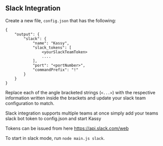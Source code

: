 ## Slack Integration
Create a new file, `config.json` that has the following:
```
{
    "output": {
        "slack": {
            "name": "Kassy",
            "slack_tokens": [
                <yourSlackTeamToken>
                ....
            ],
            "port": "<portNumber>",
            "commandPrefix": "!"
        }
    }
}
```
Replace each of the angle bracketed strings (`<...>`) with the respective information written inside the brackets and update your slack team configuration to match.

Slack integration supports multiple teams at once simply add your teams slack bot token to config.json and start Kassy

Tokens can be issued from here https://api.slack.com/web

To start in slack mode, run `node main.js slack`.

